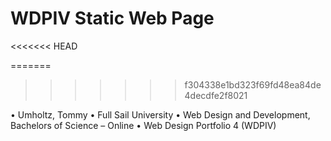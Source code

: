 # WDPIV Static Web Page
<<<<<<< HEAD

=======
>>>>>>> f304338e1bd323f69fd48ea84de4decdfe2f8021

   • Umholtz, Tommy
   • Full Sail University
   • Web Design and Development, Bachelors of Science – Online
   • Web Design Portfolio 4 (WDPIV)